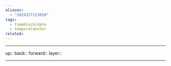 ```yaml
---
aliases:
  - "2024327113658"
tags:
  - timeblock/date
  - temporalanchor
related:
---
```




***

up:: 
back:: 
forward:: 
layer:: 

***

